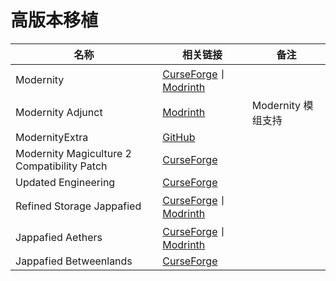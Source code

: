 # 高版本移植

| 名称                                        | 相关链接                                                                                                                                                            | 备注               |
| ------------------------------------------- | ------------------------------------------------------------------------------------------------------------------------------------------------------------------- | ------------------ |
| Modernity                                   | [CurseForge](https://www.curseforge.com/minecraft/texture-packs/modernity)丨[Modrinth](https://modrinth.com/resourcepack/modernity)                                 |                    |
| Modernity Adjunct                           | [Modrinth](https://modrinth.com/resourcepack/modernity-adjunct)                                                                                                     | Modernity 模组支持 |
| ModernityExtra                              | [GitHub](https://github.com/RuiXuqi/ModernityExtra)                                                                                                                 |                    |
| Modernity Magiculture 2 Compatibility Patch | [CurseForge](https://www.curseforge.com/minecraft/texture-packs/modernity-magiculture-2-compatibility-patch)                                                        |                    |
| Updated Engineering                         | [CurseForge](https://www.curseforge.com/minecraft/texture-packs/updated-engineering)                                                                                |                    |
| Refined Storage Jappafied                   | [CurseForge](https://www.curseforge.com/minecraft/texture-packs/refined-storage-jappafied)丨[Modrinth](https://modrinth.com/resourcepack/refined-storage-jappafied) |                    |
| Jappafied Aethers                           | [CurseForge](https://www.curseforge.com/minecraft/texture-packs/jappafied-aether)丨[Modrinth](https://modrinth.com/resourcepack/jappafied-aethers)                  |                    |
| Jappafied Betweenlands                      | [CurseForge](https://www.curseforge.com/minecraft/texture-packs/jappafied-betweenlands)                                                                             |                    |
